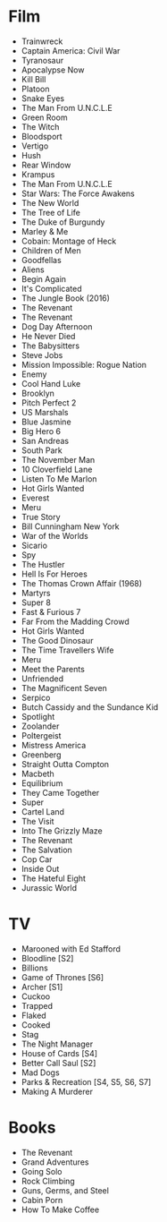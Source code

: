 # Film
- Trainwreck
- Captain America: Civil War
- Tyranosaur
- Apocalypse Now
- Kill Bill
- Platoon
- Snake Eyes
- The Man From U.N.C.L.E
- Green Room
- The Witch
- Bloodsport
- Vertigo
- Hush
- Rear Window
- Krampus
- The Man From U.N.C.L.E
- Star Wars: The Force Awakens
- The New World
- The Tree of Life
- The Duke of Burgundy
- Marley & Me
- Cobain: Montage of Heck
- Children of Men
- Goodfellas
- Aliens
- Begin Again
- It's Complicated
- The Jungle Book (2016)
- The Revenant
- The Revenant
- Dog Day Afternoon
- He Never Died
- The Babysitters
- Steve Jobs
- Mission Impossible: Rogue Nation
- Enemy
- Cool Hand Luke
- Brooklyn
- Pitch Perfect 2
- US Marshals
- Blue Jasmine
- Big Hero 6
- San Andreas
- South Park
- The November Man
- 10 Cloverfield Lane
- Listen To Me Marlon
- Hot Girls Wanted
- Everest
- Meru
- True Story
- Bill Cunningham New York
- War of the Worlds
- Sicario
- Spy
- The Hustler
- Hell Is For Heroes
- The Thomas Crown Affair (1968)
- Martyrs
- Super 8
- Fast & Furious 7
- Far From the Madding Crowd
- Hot Girls Wanted
- The Good Dinosaur
- The Time Travellers Wife
- Meru
- Meet the Parents
- Unfriended
- The Magnificent Seven
- Serpico
- Butch Cassidy and the Sundance Kid
- Spotlight
- Zoolander
- Poltergeist
- Mistress America
- Greenberg
- Straight Outta Compton
- Macbeth
- Equilibrium
- They Came Together
- Super
- Cartel Land
- The Visit
- Into The Grizzly Maze
- The Revenant
- The Salvation
- Cop Car
- Inside Out
- The Hateful Eight
- Jurassic World

# TV
- Marooned with Ed Stafford
- Bloodline [S2]
- Billions
- Game of Thrones [S6]
- Archer [S1]
- Cuckoo
- Trapped
- Flaked
- Cooked
- Stag
- The Night Manager
- House of Cards [S4]
- Better Call Saul [S2]
- Mad Dogs
- Parks & Recreation [S4, S5, S6, S7]
- Making A Murderer

# Books
- The Revenant
- Grand Adventures
- Going Solo
- Rock Climbing
- Guns, Germs, and Steel
- Cabin Porn
- How To Make Coffee
